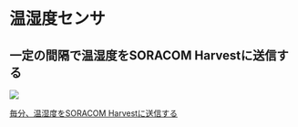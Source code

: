 # 温湿度センサ

## 一定の間隔で温湿度をSORACOM Harvestに送信する

![](../../../../images/test/no_image.jpg#center)

[毎分、温湿度をSORACOM Harvestに送信する](https://github.com/ATSU3/Wio_LTE_Sample/blob/main/measure_temp_humi/measure_temp_humi.ino)
